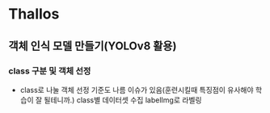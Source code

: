 # Thallos
## 객체 인식 모델 만들기(YOLOv8 활용)
### class 구분 및 객체 선정
- class로 나눌 객체 선정 기준도 나름 이슈가 있음(훈련시킬때 특징점이 유사해야 학습이 잘 될테니까.)
class별 데이터셋 수집
labelImg로 라벨링
